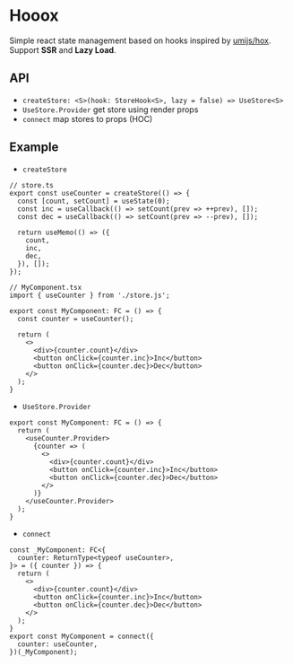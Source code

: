 # Hooox
Simple react state management based on hooks inspired by [umijs/hox](https://github.com/umijs/hox). Support **SSR** and **Lazy Load**.

## API
- `createStore: <S>(hook: StoreHook<S>, lazy = false) => UseStore<S>`
- `UseStore.Provider` get store using render props
- `connect` map stores to props (HOC)

## Example
- `createStore`
```tsx
// store.ts
export const useCounter = createStore(() => {
  const [count, setCount] = useState(0);
  const inc = useCallback(() => setCount(prev => ++prev), []);
  const dec = useCallback(() => setCount(prev => --prev), []);

  return useMemo(() => ({
    count,
    inc,
    dec,
  }), []);
});

// MyComponent.tsx
import { useCounter } from './store.js';

export const MyComponent: FC = () => {
  const counter = useCounter();

  return (
    <>
      <div>{counter.count}</div>
      <button onClick={counter.inc}>Inc</button>
      <button onClick={counter.dec}>Dec</button>
    </>
  );
}
```
- `UseStore.Provider`
```tsx
export const MyComponent: FC = () => {
  return (
    <useCounter.Provider>
      {counter => (
        <>
          <div>{counter.count}</div>
          <button onClick={counter.inc}>Inc</button>
          <button onClick={counter.dec}>Dec</button>
        </>
      )}
    </useCounter.Provider>
  );
}
```
- `connect`
```tsx
const _MyComponent: FC<{
  counter: ReturnType<typeof useCounter>,
}> = ({ counter }) => {
  return (
    <>
      <div>{counter.count}</div>
      <button onClick={counter.inc}>Inc</button>
      <button onClick={counter.dec}>Dec</button>
    </>
  );
}
export const MyComponent = connect({
  counter: useCounter,
})(_MyComponent);
```
